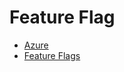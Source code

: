 # Feature Flag

- [Azure](https://learn.microsoft.com/ko-kr/azure/azure-app-configuration/use-feature-flags-spring-boot)
- [Feature Flags](https://www.baeldung.com/spring-feature-flags)
